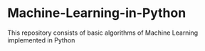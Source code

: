 # Machine-Learning-in-Python
This repository consists of basic algorithms of Machine Learning implemented in Python
